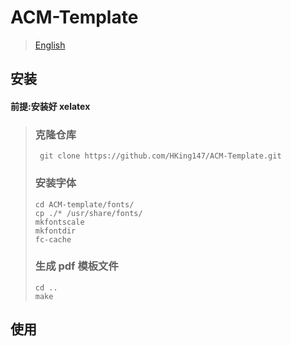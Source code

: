 # ACM-Template

> [English](./README.md)

## 安装

#### 前提:安装好 xelatex

>### 克隆仓库
> ```shell
>  git clone https://github.com/HKing147/ACM-Template.git
> ```
>### 安装字体
> ```shell
> cd ACM-template/fonts/
> cp ./* /usr/share/fonts/
> mkfontscale
> mkfontdir
> fc-cache
> ```
>### 生成 pdf 模板文件
> ```shell
> cd ..
> make
> ```

## 使用
